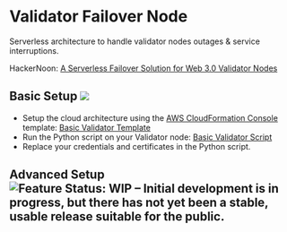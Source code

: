 # Validator Failover Node

Serverless architecture to handle validator nodes outages & service interruptions.

HackerNoon: [A Serverless Failover Solution for Web 3.0 Validator Nodes](https://medium.com/hackernoon/a-serverless-failover-solution-for-web-3-0-validator-nodes-e26b9d24c71d)

## Basic Setup ![](https://img.shields.io/badge/Status-ACTIVE-green.svg)
* Setup the cloud architecture using the [AWS CloudFormation Console](https://console.aws.amazon.com/cloudformation/) template: [Basic Validator Template](bkpnode/basic/BasicServerlessValidator.yml)
* Run the Python script on your Validator node: [Basic Validator Script](bkpnode/basic/BasicValidatorNode.py)
* Replace your credentials and certificates in the Python script.

## Advanced Setup ![Feature Status: WIP – Initial development is in progress, but there has not yet been a stable, usable release suitable for the public.](https://img.shields.io/badge/Status-WIP-yellow.svg)
